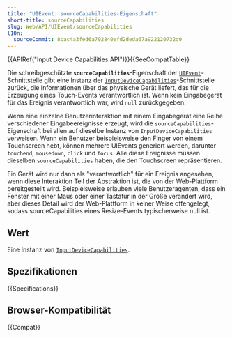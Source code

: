 ```yaml
---
title: "UIEvent: sourceCapabilities-Eigenschaft"
short-title: sourceCapabilities
slug: Web/API/UIEvent/sourceCapabilities
l10n:
  sourceCommit: 8cac4a3fed6a702840efd2deda67a922120732d0
---
```


{{APIRef("Input Device Capabilities API")}}{{SeeCompatTable}}

Die schreibgeschützte **`sourceCapabilities`**-Eigenschaft der [`UIEvent`](/de/docs/Web/API/UIEvent)-Schnittstelle gibt eine Instanz der [`InputDeviceCapabilities`](/de/docs/Web/API/InputDeviceCapabilities)-Schnittstelle zurück, die Informationen über das physische Gerät liefert, das für die Erzeugung eines Touch-Events verantwortlich ist. Wenn kein Eingabegerät für das Ereignis verantwortlich war, wird `null` zurückgegeben.

Wenn eine einzelne Benutzerinteraktion mit einem Eingabegerät eine Reihe verschiedener Eingabeereignisse erzeugt, wird die `sourceCapabilities`-Eigenschaft bei allen auf dieselbe Instanz von `InputDeviceCapabilities` verweisen. Wenn ein Benutzer beispielsweise den Finger von einem Touchscreen hebt, können mehrere UIEvents generiert werden, darunter `touchend`, `mousedown`, `click` und `focus`. Alle diese Ereignisse müssen dieselben `sourceCapabilities` haben, die den Touchscreen repräsentieren.

Ein Gerät wird nur dann als "verantwortlich" für ein Ereignis angesehen, wenn diese Interaktion Teil der Abstraktion ist, die von der Web-Plattform bereitgestellt wird. Beispielsweise erlauben viele Benutzeragenten, dass ein Fenster mit einer Maus oder einer Tastatur in der Größe verändert wird, aber dieses Detail wird der Web-Plattform in keiner Weise offengelegt, sodass sourceCapabilities eines Resize-Events typischerweise null ist.

## Wert

Eine Instanz von [`InputDeviceCapabilities`](/de/docs/Web/API/InputDeviceCapabilities).

## Spezifikationen

{{Specifications}}

## Browser-Kompatibilität

{{Compat}}
